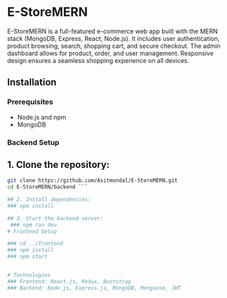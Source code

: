 # E-StoreMERN

E-StoreMERN is a full-featured e-commerce web app built with the MERN stack (MongoDB, Express, React, Node.js). It includes user authentication, product browsing, search, shopping cart, and secure checkout. The admin dashboard allows for product, order, and user management. Responsive design ensures a seamless shopping experience on all devices.


## Installation

### Prerequisites

- Node.js and npm
- MongoDB

### Backend Setup

## 1. Clone the repository:
   ```sh
   git clone https://github.com/Asitmondal/E-StoreMERN.git
   cd E-StoreMERN/backend ```

## 2. Install dependencies:
   ### npm install

## 3. Start the backend server:
    ### npm run dev
# Frontend Setup

### cd ../frontend
### npm install
### npm start


# Technologies
### Frontend: React.js, Redux, Bootstrap
### Backend: Node.js, Express.js, MongoDB, Mongoose, JWT
